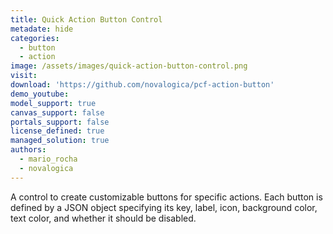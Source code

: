 ```yaml
---
title: Quick Action Button Control
metadate: hide
categories:
  - button
  - action
image: /assets/images/quick-action-button-control.png
visit: 
download: 'https://github.com/novalogica/pcf-action-button'
demo_youtube: 
model_support: true
canvas_support: false
portals_support: false
license_defined: true
managed_solution: true
authors:
  - mario_rocha
  - novalogica
---
```

A control to create customizable buttons for specific actions. Each button is defined by a JSON object specifying its key, label, icon, background color, text color, and whether it should be disabled.
